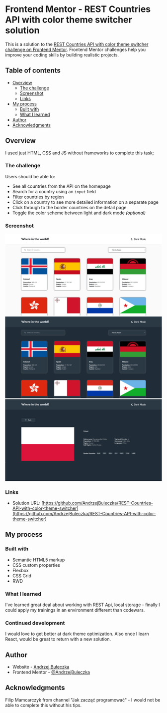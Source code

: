 # Frontend Mentor - REST Countries API with color theme switcher solution

This is a solution to the [REST Countries API with color theme switcher challenge on Frontend Mentor](https://www.frontendmentor.io/challenges/rest-countries-api-with-color-theme-switcher-5cacc469fec04111f7b848ca). Frontend Mentor challenges help you improve your coding skills by building realistic projects. 

## Table of contents

- [Overview](#overview)
  - [The challenge](#the-challenge)
  - [Screenshot](#screenshot)
  - [Links](#links)
- [My process](#my-process)
  - [Built with](#built-with)
  - [What I learned](#what-i-learned)
- [Author](#author)
- [Acknowledgments](#acknowledgments)

## Overview
I used just HTML, CSS and JS without frameworks to complete this task;

### The challenge

Users should be able to:

- See all countries from the API on the homepage
- Search for a country using an `input` field
- Filter countries by region
- Click on a country to see more detailed information on a separate page
- Click through to the border countries on the detail page
- Toggle the color scheme between light and dark mode *(optional)*

### Screenshot

![](./screenshot1.png)
![](./screenshot2.png)
![](./screenshot3.png)



### Links

- Solution URL: [https://github.com/AndrzejBuleczka/REST-Countries-API-with-color-theme-switcher](https://github.com/AndrzejBuleczka/REST-Countries-API-with-color-theme-switcher)

## My process

### Built with

- Semantic HTML5 markup
- CSS custom properties
- Flexbox
- CSS Grid
- RWD

### What I learned

I've learned great deal about working with REST Api, local storage - finally I could apply my trainings in an environment different than codewars.

### Continued development

I would love to get better at dark theme optimization. Also once I learn React, would be great to return with a new solution.

## Author

- Website - [Andrzej Bułeczka](https://github.com/AndrzejBuleczka)
- Frontend Mentor - [@AndrzejBuleczka](https://www.frontendmentor.io/profile/AndrzejBuleczka)


## Acknowledgments

Filip Mamcarczyk from channel "Jak zacząć programować" - I would not be able to complete this without his tips.
